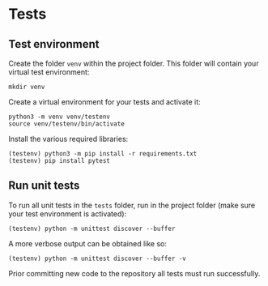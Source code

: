 # Tests

## Test environment
Create the folder `venv` within the project folder. This folder will contain your virtual test environment:
```
mkdir venv
```
Create a virtual environment for your tests and activate it:
```
python3 -m venv venv/testenv
source venv/testenv/bin/activate
```
Install the various required libraries:
```
(testenv) python3 -m pip install -r requirements.txt
(testenv) pip install pytest
```

## Run unit tests
To run all unit tests in the `tests` folder, run in the project folder (make sure your test environment is activated):
```
(testenv) python -m unittest discover --buffer
```
A more verbose output can be obtained like so:
```
(testenv) python -m unittest discover --buffer -v
```
Prior committing new code to the repository all tests must run successfully.
